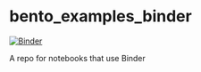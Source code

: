 # bento_examples_binder
 [![Binder](https://mybinder.org/badge_logo.svg)](https://mybinder.org/v2/gh/pihltd/bento_examples_binder.git/main)
 
A repo for notebooks that use Binder
